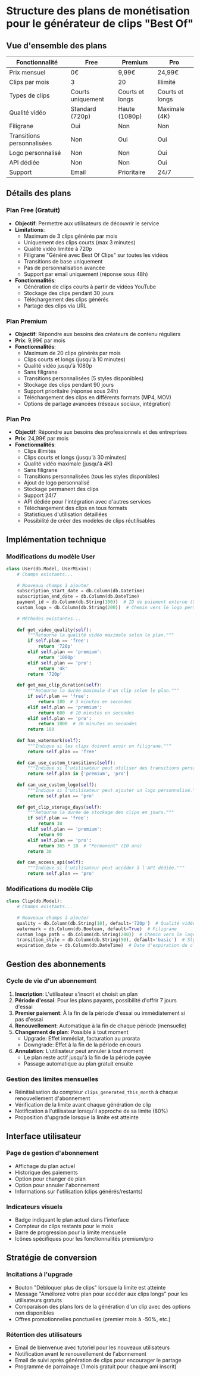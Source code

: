# Structure des plans de monétisation pour le générateur de clips "Best Of"

## Vue d'ensemble des plans

| Fonctionnalité | Free | Premium | Pro |
|----------------|------|---------|-----|
| Prix mensuel | 0€ | 9,99€ | 24,99€ |
| Clips par mois | 3 | 20 | Illimité |
| Types de clips | Courts uniquement | Courts et longs | Courts et longs |
| Qualité vidéo | Standard (720p) | Haute (1080p) | Maximale (4K) |
| Filigrane | Oui | Non | Non |
| Transitions personnalisées | Non | Oui | Oui |
| Logo personnalisé | Non | Non | Oui |
| API dédiée | Non | Non | Oui |
| Support | Email | Prioritaire | 24/7 |

## Détails des plans

### Plan Free (Gratuit)
- **Objectif**: Permettre aux utilisateurs de découvrir le service
- **Limitations**:
  - Maximum de 3 clips générés par mois
  - Uniquement des clips courts (max 3 minutes)
  - Qualité vidéo limitée à 720p
  - Filigrane "Généré avec Best Of Clips" sur toutes les vidéos
  - Transitions de base uniquement
  - Pas de personnalisation avancée
  - Support par email uniquement (réponse sous 48h)
- **Fonctionnalités**:
  - Génération de clips courts à partir de vidéos YouTube
  - Stockage des clips pendant 30 jours
  - Téléchargement des clips générés
  - Partage des clips via URL

### Plan Premium
- **Objectif**: Répondre aux besoins des créateurs de contenu réguliers
- **Prix**: 9,99€ par mois
- **Fonctionnalités**:
  - Maximum de 20 clips générés par mois
  - Clips courts et longs (jusqu'à 10 minutes)
  - Qualité vidéo jusqu'à 1080p
  - Sans filigrane
  - Transitions personnalisées (5 styles disponibles)
  - Stockage des clips pendant 90 jours
  - Support prioritaire (réponse sous 24h)
  - Téléchargement des clips en différents formats (MP4, MOV)
  - Options de partage avancées (réseaux sociaux, intégration)

### Plan Pro
- **Objectif**: Répondre aux besoins des professionnels et des entreprises
- **Prix**: 24,99€ par mois
- **Fonctionnalités**:
  - Clips illimités
  - Clips courts et longs (jusqu'à 30 minutes)
  - Qualité vidéo maximale (jusqu'à 4K)
  - Sans filigrane
  - Transitions personnalisées (tous les styles disponibles)
  - Ajout de logo personnalisé
  - Stockage permanent des clips
  - Support 24/7
  - API dédiée pour l'intégration avec d'autres services
  - Téléchargement des clips en tous formats
  - Statistiques d'utilisation détaillées
  - Possibilité de créer des modèles de clips réutilisables

## Implémentation technique

### Modifications du modèle User
```python
class User(db.Model, UserMixin):
    # Champs existants...
    
    # Nouveaux champs à ajouter
    subscription_start_date = db.Column(db.DateTime)
    subscription_end_date = db.Column(db.DateTime)
    payment_id = db.Column(db.String(100))  # ID de paiement externe (Stripe)
    custom_logo = db.Column(db.String(200))  # Chemin vers le logo personnalisé
    
    # Méthodes existantes...
    
    def get_video_quality(self):
        """Retourne la qualité vidéo maximale selon le plan."""
        if self.plan == 'free':
            return '720p'
        elif self.plan == 'premium':
            return '1080p'
        elif self.plan == 'pro':
            return '4k'
        return '720p'
    
    def get_max_clip_duration(self):
        """Retourne la durée maximale d'un clip selon le plan."""
        if self.plan == 'free':
            return 180  # 3 minutes en secondes
        elif self.plan == 'premium':
            return 600  # 10 minutes en secondes
        elif self.plan == 'pro':
            return 1800  # 30 minutes en secondes
        return 180
    
    def has_watermark(self):
        """Indique si les clips doivent avoir un filigrane."""
        return self.plan == 'free'
    
    def can_use_custom_transitions(self):
        """Indique si l'utilisateur peut utiliser des transitions personnalisées."""
        return self.plan in ['premium', 'pro']
    
    def can_use_custom_logo(self):
        """Indique si l'utilisateur peut ajouter un logo personnalisé."""
        return self.plan == 'pro'
    
    def get_clip_storage_days(self):
        """Retourne la durée de stockage des clips en jours."""
        if self.plan == 'free':
            return 30
        elif self.plan == 'premium':
            return 90
        elif self.plan == 'pro':
            return 365 * 10  # "Permanent" (10 ans)
        return 30
    
    def can_access_api(self):
        """Indique si l'utilisateur peut accéder à l'API dédiée."""
        return self.plan == 'pro'
```

### Modifications du modèle Clip
```python
class Clip(db.Model):
    # Champs existants...
    
    # Nouveaux champs à ajouter
    quality = db.Column(db.String(10), default='720p')  # Qualité vidéo
    watermark = db.Column(db.Boolean, default=True)  # Filigrane
    custom_logo_path = db.Column(db.String(200))  # Chemin vers le logo personnalisé
    transition_style = db.Column(db.String(50), default='basic')  # Style de transition
    expiration_date = db.Column(db.DateTime)  # Date d'expiration du clip
```

## Gestion des abonnements

### Cycle de vie d'un abonnement
1. **Inscription**: L'utilisateur s'inscrit et choisit un plan
2. **Période d'essai**: Pour les plans payants, possibilité d'offrir 7 jours d'essai
3. **Premier paiement**: À la fin de la période d'essai ou immédiatement si pas d'essai
4. **Renouvellement**: Automatique à la fin de chaque période (mensuelle)
5. **Changement de plan**: Possible à tout moment
   - Upgrade: Effet immédiat, facturation au prorata
   - Downgrade: Effet à la fin de la période en cours
6. **Annulation**: L'utilisateur peut annuler à tout moment
   - Le plan reste actif jusqu'à la fin de la période payée
   - Passage automatique au plan gratuit ensuite

### Gestion des limites mensuelles
- Réinitialisation du compteur `clips_generated_this_month` à chaque renouvellement d'abonnement
- Vérification de la limite avant chaque génération de clip
- Notification à l'utilisateur lorsqu'il approche de sa limite (80%)
- Proposition d'upgrade lorsque la limite est atteinte

## Interface utilisateur

### Page de gestion d'abonnement
- Affichage du plan actuel
- Historique des paiements
- Option pour changer de plan
- Option pour annuler l'abonnement
- Informations sur l'utilisation (clips générés/restants)

### Indicateurs visuels
- Badge indiquant le plan actuel dans l'interface
- Compteur de clips restants pour le mois
- Barre de progression pour la limite mensuelle
- Icônes spécifiques pour les fonctionnalités premium/pro

## Stratégie de conversion

### Incitations à l'upgrade
- Bouton "Débloquer plus de clips" lorsque la limite est atteinte
- Message "Améliorez votre plan pour accéder aux clips longs" pour les utilisateurs gratuits
- Comparaison des plans lors de la génération d'un clip avec des options non disponibles
- Offres promotionnelles ponctuelles (premier mois à -50%, etc.)

### Rétention des utilisateurs
- Email de bienvenue avec tutoriel pour les nouveaux utilisateurs
- Notification avant le renouvellement de l'abonnement
- Email de suivi après génération de clips pour encourager le partage
- Programme de parrainage (1 mois gratuit pour chaque ami inscrit)
